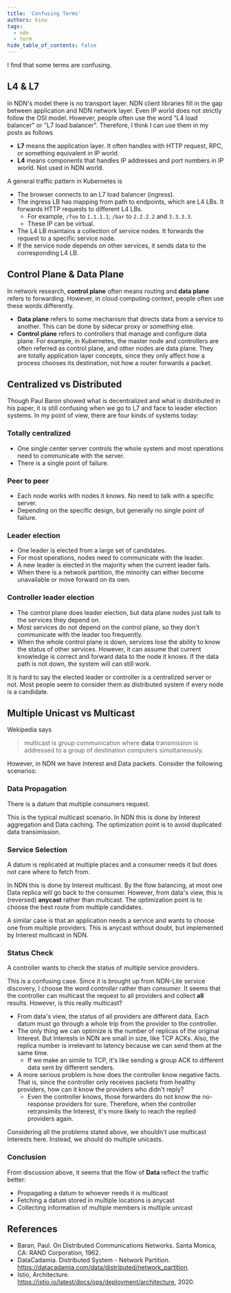 ```yaml
---
title: 'Confusing Terms'
authors: kinu
tags:
  - ndn
  - term
hide_table_of_contents: false
---
```


I find that some terms are confusing.

<!-- truncate -->

## L4 & L7

In NDN's model there is no transport layer.
NDN client libraries fill in the gap between application and NDN network layer.
Even IP world does not strictly follow the OSI model.
However, people often use the word "L4 load balancer" or "L7 load balancer".
Therefore, I think I can use them in my posts as follows

- **L7** means the application layer. It often handles with HTTP request, RPC, or something equivalent in IP world.
- **L4** means components that handles IP addresses and port numbers in IP world. Not used in NDN world.

A general traffic pattern in Kubernetes is
- The browser connects to an L7 load balancer (ingress).
- The ingress LB has mapping from path to endpoints, which are L4 LBs. It forwards HTTP requests to different L4 LBs.
  - For example, `/foo` to `1.1.1.1`; `/bar` to `2.2.2.2` and `3.3.3.3`.
  - These IP can be virtual.
- The L4 LB maintains a collection of service nodes. It forwards the request to a specific service node.
- If the service node depends on other services, it sends data to the corresponding L4 LB.

## Control Plane & Data Plane

In network research, **control plane** often means routing and **data plane** refers to forwarding.
However, in cloud computing context, people often use these words differently.
- **Data plane** refers to some mechanism that directs data from a service to another.
  This can be done by sidecar proxy or something else.
- **Control plane** refers to controllers that manage and configure data plane.
For example, in Kubernetes, the master node and controllers are often referred as control plane,
and other nodes are data plane.
They are totally application layer concepts, since they only affect how a process chooses its destination,
not how a router forwards a packet.

## Centralized vs Distributed

Though Paul Baron showed what is decentralized and what is distributed in his paper,
it is still confusing when we go to L7 and face to leader election systems.
In my point of view, there are four kinds of systems today:

### Totally centralized

- One single center server controls the whole system and most operations need to communicate with the server.
- There is a single point of failure.

### Peer to peer

- Each node works with nodes it knows. No need to talk with a specific server.
- Depending on the specific design, but generally no single point of failure.

### Leader election

- One leader is elected from a large set of candidates.
- For most operations, nodes need to communicate with the leader.
- A new leader is elected in the majority when the current leader fails.
- When there is a network partition, the minority can either become unavailable or move forward on its own.

### Controller leader election

- The control plane does leader election, but data plane nodes just talk to the services they depend on.
- Most services do not depend on the control plane, so they don't communicate with the leader too frequently.
- When the whole control plane is down, services lose the ability to know the status of other services.
  However, it can assume that current knowledge is correct and forward data to the node it knows.
  If the data path is not down, the system will can still work.

It is hard to say the elected leader or controller is a centralized server or not.
Most people seem to consider them as distributed system if every node is a candidate.

## Multiple Unicast vs Multicast

Wekipedia says

> multicast is group communication where **data** transmission is addressed to a group of destination computers simultaneously.

However, in NDN we have Interest and Data packets.
Consider the following scenarios:

### Data Propagation

There is a datum that multiple consumers request.

This is the typical multicast scenario.
In NDN this is done by Interest aggregation and Data caching.
The optimization point is to avoid duplicated data transimission.


### Service Selection

A datum is replicated at multiple places and a consumer needs it but does not care where to fetch from.

In NDN this is done by Interest multicast.
By the flow balancing, at most one Data replica will go back to the consumer.
However, from data's view, this is (reversed) **anycast** rather than multicast.
The optimization point is to choose the best route from multiple candidates.

A similar case is that an application needs a service and wants to choose one from multiple providers.
This is anycast without doubt, but implemented by Interest multicast in NDN.

### Status Check

A controller wants to check the status of multiple service providers.

This is a confusing case.
Since it is brought up from NDN-Lite service discovery, I choose the word *controller* rather than *consumer*.
It seems that the controller can multicast the request to all providers and collect **all** results.
However, is this really multicast?

- From data's view, the status of all providers are different data.
  Each datum must go through a whole trip from the provider to the controller.
- The only thing we can optimize is the number of replicas of the original Interest.
  But Interests in NDN are small in size, like TCP ACKs.
  Also, the replica number is irrelevant to latency because we can send them at the same time.
  - If we make an simile to TCP, it's like sending a group ACK to different data sent by different senders.
- A more serious problem is how does the controller know negative facts.
  That is, since the controller only receives packets from healthy providers,
  how can it know the providers who didn't reply?
  - Even the controller knows, those forwarders do not know the no-response providers for sure.
    Therefore, when the controller retransimits the Interest,
    it's more likely to reach the replied providers again.

Considering all the problems stated above, we shouldn't use multicast Interests here.
Instead, we should do multiple unicasts.

### Conclusion

From discussion above, it seems that the flow of **Data** reflect the traffic better:
- Propagating a datum to whoever needs it is multicast
- Fetching a datum stored in multiple locations is anycast
- Collecting information of multiple members is multiple unicast

## References

- Baran, Paul. On Distributed Communications Networks. Santa Monica, CA: RAND Corporation, 1962.
- DataCadamia. Distributed System - Network Partition. https://datacadamia.com/data/distributed/network_partition.
- Istio, Architecture. https://istio.io/latest/docs/ops/deployment/architecture, 2020.
